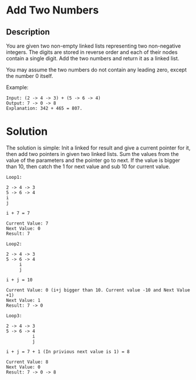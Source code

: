 # Add Two Numbers

## Description

You are given two non-empty linked lists representing two non-negative integers. The digits are stored in reverse order and each of their nodes contain a single digit. Add the two numbers and return it as a linked list.

You may assume the two numbers do not contain any leading zero, except the number 0 itself.

Example:

```
Input: (2 -> 4 -> 3) + (5 -> 6 -> 4)
Output: 7 -> 0 -> 8
Explanation: 342 + 465 = 807.
```

# Solution

The solution is simple: Init a linked for result and give a current pointer for it, then add two pointers in given two linked lists. Sum the values from the value of the parameters and the pointer go to next. If the value is bigger than 10, then catch the 1 for next value and sub 10 for current value.

```
Loop1:

2 -> 4 -> 3
5 -> 6 -> 4
i
j

i + 7 = 7

Current Value: 7
Next Value: 0
Result: 7
```

```
Loop2:

2 -> 4 -> 3
5 -> 6 -> 4
     i
     j

i + j = 10

Current Value: 0 (i+j bigger than 10. Current value -10 and Next Value +1)
Next Value: 1
Result: 7 -> 0
```

```
Loop3:

2 -> 4 -> 3
5 -> 6 -> 4
          i
          j

i + j = 7 + 1 (In privious next value is 1) = 8

Current Value: 8
Next Value: 0
Result: 7 -> 0 -> 8
```